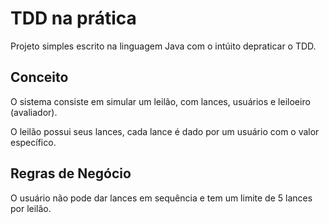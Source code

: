 # TDD na prática
Projeto simples escrito na linguagem Java com o intúito depraticar o TDD.

## Conceito
O sistema consiste em simular um leilão, com lances, usuários e leiloeiro (avaliador).

O leilão possui seus lances, cada lance é dado por um usuário com o valor específico.

## Regras de Negócio
O usuário não pode dar lances em sequência e tem um limite de 5 lances por leilão.
